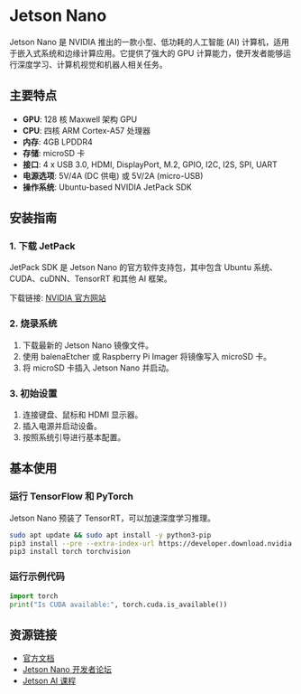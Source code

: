 # Jetson Nano

Jetson Nano 是 NVIDIA 推出的一款小型、低功耗的人工智能 (AI) 计算机，适用于嵌入式系统和边缘计算应用。它提供了强大的 GPU 计算能力，使开发者能够运行深度学习、计算机视觉和机器人相关任务。

## 主要特点
- **GPU**: 128 核 Maxwell 架构 GPU
- **CPU**: 四核 ARM Cortex-A57 处理器
- **内存**: 4GB LPDDR4
- **存储**: microSD 卡
- **接口**: 4 x USB 3.0, HDMI, DisplayPort, M.2, GPIO, I2C, I2S, SPI, UART
- **电源选项**: 5V/4A (DC 供电) 或 5V/2A (micro-USB)
- **操作系统**: Ubuntu-based NVIDIA JetPack SDK

## 安装指南
### 1. 下载 JetPack
JetPack SDK 是 Jetson Nano 的官方软件支持包，其中包含 Ubuntu 系统、CUDA、cuDNN、TensorRT 和其他 AI 框架。

下载链接: [NVIDIA 官方网站](https://developer.nvidia.com/embedded/jetpack)

### 2. 烧录系统
1. 下载最新的 Jetson Nano 镜像文件。
2. 使用 balenaEtcher 或 Raspberry Pi Imager 将镜像写入 microSD 卡。
3. 将 microSD 卡插入 Jetson Nano 并启动。

### 3. 初始设置
1. 连接键盘、鼠标和 HDMI 显示器。
2. 插入电源并启动设备。
3. 按照系统引导进行基本配置。

## 基本使用
### 运行 TensorFlow 和 PyTorch
Jetson Nano 预装了 TensorRT，可以加速深度学习推理。
```bash
sudo apt update && sudo apt install -y python3-pip
pip3 install --pre --extra-index-url https://developer.download.nvidia.com/compute/redist/jp/v46 tensorflow
pip3 install torch torchvision
```

### 运行示例代码
```python
import torch
print("Is CUDA available:", torch.cuda.is_available())
```

## 资源链接
- [官方文档](https://developer.nvidia.com/embedded-computing)
- [Jetson Nano 开发者论坛](https://forums.developer.nvidia.com/c/jetson)
- [Jetson AI 课程](https://developer.nvidia.com/embedded/learn/jetson-ai-certification-programs)

